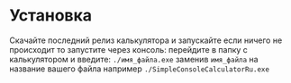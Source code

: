 # Установка
Скачайте последний релиз калькулятора и запускайте если ничего не происходит то запустите через консоль: перейдите в папку с калькулятором и введите: `./имя_файла.exe` заменив `имя_файла` на название вашего файла например `./SimpleConsoleCalculatorRu.exe`